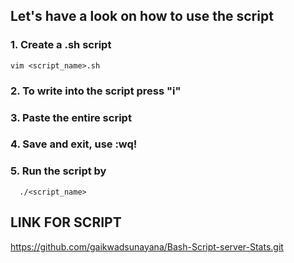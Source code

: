 
## Let's have a look on how to use the script

### 1. Create a .sh script
```
vim <script_name>.sh
```

### 2. To write into the script press "i" 

### 3. Paste the entire script
   
### 4. Save and exit, use :wq!

### 5. Run the script by
 ```
   ./<script_name> 
```

## LINK FOR SCRIPT
https://github.com/gaikwadsunayana/Bash-Script-server-Stats.git
